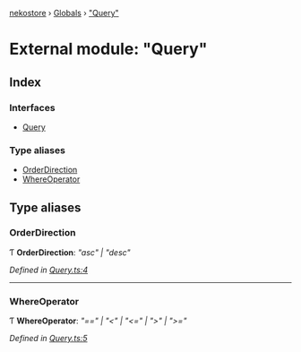 [nekostore](../README.md) › [Globals](../globals.md) › ["Query"](_query_.md)

# External module: "Query"

## Index

### Interfaces

* [Query](../interfaces/_query_.query.md)

### Type aliases

* [OrderDirection](_query_.md#orderdirection)
* [WhereOperator](_query_.md#whereoperator)

## Type aliases

###  OrderDirection

Ƭ **OrderDirection**: *"asc" | "desc"*

*Defined in [Query.ts:4](https://github.com/esnya/nekostore/blob/master/src/Query.ts#L4)*

___

###  WhereOperator

Ƭ **WhereOperator**: *"==" | "<" | "<=" | ">" | ">="*

*Defined in [Query.ts:5](https://github.com/esnya/nekostore/blob/master/src/Query.ts#L5)*
